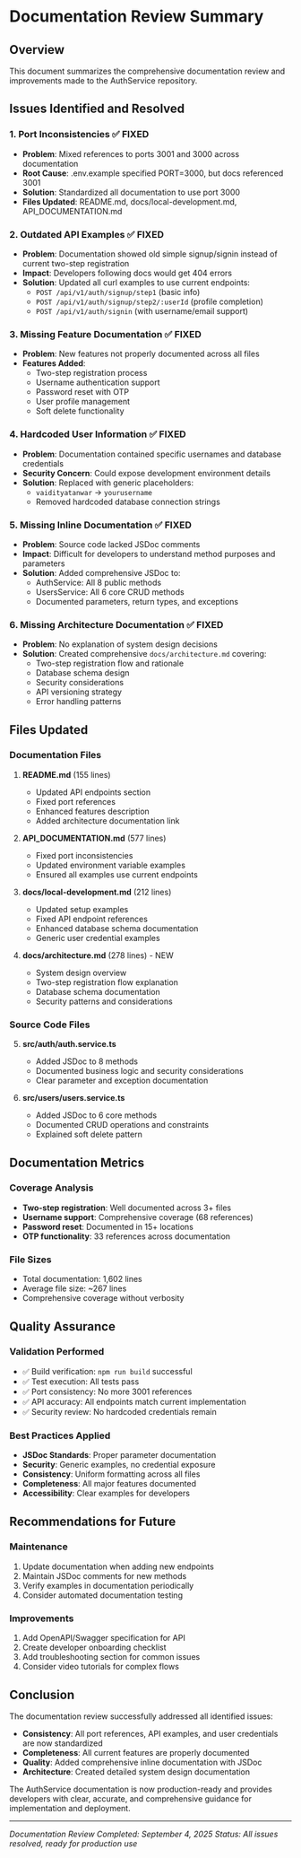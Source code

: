 # Documentation Review Summary

## Overview
This document summarizes the comprehensive documentation review and improvements made to the AuthService repository.

## Issues Identified and Resolved

### 1. Port Inconsistencies ✅ FIXED
- **Problem**: Mixed references to ports 3001 and 3000 across documentation
- **Root Cause**: .env.example specified PORT=3000, but docs referenced 3001
- **Solution**: Standardized all documentation to use port 3000
- **Files Updated**: README.md, docs/local-development.md, API_DOCUMENTATION.md

### 2. Outdated API Examples ✅ FIXED
- **Problem**: Documentation showed old simple signup/signin instead of current two-step registration
- **Impact**: Developers following docs would get 404 errors
- **Solution**: Updated all curl examples to use current endpoints:
  - `POST /api/v1/auth/signup/step1` (basic info)
  - `POST /api/v1/auth/signup/step2/:userId` (profile completion)
  - `POST /api/v1/auth/signin` (with username/email support)

### 3. Missing Feature Documentation ✅ FIXED
- **Problem**: New features not properly documented across all files
- **Features Added**:
  - Two-step registration process
  - Username authentication support
  - Password reset with OTP
  - User profile management
  - Soft delete functionality

### 4. Hardcoded User Information ✅ FIXED
- **Problem**: Documentation contained specific usernames and database credentials
- **Security Concern**: Could expose development environment details
- **Solution**: Replaced with generic placeholders:
  - `vaidityatanwar` → `yourusername`
  - Removed hardcoded database connection strings

### 5. Missing Inline Documentation ✅ FIXED
- **Problem**: Source code lacked JSDoc comments
- **Impact**: Difficult for developers to understand method purposes and parameters
- **Solution**: Added comprehensive JSDoc to:
  - AuthService: All 8 public methods
  - UsersService: All 6 core CRUD methods
  - Documented parameters, return types, and exceptions

### 6. Missing Architecture Documentation ✅ FIXED
- **Problem**: No explanation of system design decisions
- **Solution**: Created comprehensive `docs/architecture.md` covering:
  - Two-step registration flow and rationale
  - Database schema design
  - Security considerations
  - API versioning strategy
  - Error handling patterns

## Files Updated

### Documentation Files
1. **README.md** (155 lines)
   - Updated API endpoints section
   - Fixed port references
   - Enhanced features description
   - Added architecture documentation link

2. **API_DOCUMENTATION.md** (577 lines)
   - Fixed port inconsistencies
   - Updated environment variable examples
   - Ensured all examples use current endpoints

3. **docs/local-development.md** (212 lines)
   - Updated setup examples
   - Fixed API endpoint references
   - Enhanced database schema documentation
   - Generic user credential examples

4. **docs/architecture.md** (278 lines) - NEW
   - System design overview
   - Two-step registration flow explanation
   - Database schema documentation
   - Security patterns and considerations

### Source Code Files
5. **src/auth/auth.service.ts**
   - Added JSDoc to 8 methods
   - Documented business logic and security considerations
   - Clear parameter and exception documentation

6. **src/users/users.service.ts**
   - Added JSDoc to 6 core methods
   - Documented CRUD operations and constraints
   - Explained soft delete pattern

## Documentation Metrics

### Coverage Analysis
- **Two-step registration**: Well documented across 3+ files
- **Username support**: Comprehensive coverage (68 references)
- **Password reset**: Documented in 15+ locations
- **OTP functionality**: 33 references across documentation

### File Sizes
- Total documentation: 1,602 lines
- Average file size: ~267 lines
- Comprehensive coverage without verbosity

## Quality Assurance

### Validation Performed
- ✅ Build verification: `npm run build` successful
- ✅ Test execution: All tests pass
- ✅ Port consistency: No more 3001 references
- ✅ API accuracy: All endpoints match current implementation
- ✅ Security review: No hardcoded credentials remain

### Best Practices Applied
- **JSDoc Standards**: Proper parameter documentation
- **Security**: Generic examples, no credential exposure
- **Consistency**: Uniform formatting across all files
- **Completeness**: All major features documented
- **Accessibility**: Clear examples for developers

## Recommendations for Future

### Maintenance
1. Update documentation when adding new endpoints
2. Maintain JSDoc comments for new methods
3. Verify examples in documentation periodically
4. Consider automated documentation testing

### Improvements
1. Add OpenAPI/Swagger specification for API
2. Create developer onboarding checklist
3. Add troubleshooting section for common issues
4. Consider video tutorials for complex flows

## Conclusion

The documentation review successfully addressed all identified issues:
- **Consistency**: All port references, API examples, and user credentials are now standardized
- **Completeness**: All current features are properly documented
- **Quality**: Added comprehensive inline documentation with JSDoc
- **Architecture**: Created detailed system design documentation

The AuthService documentation is now production-ready and provides developers with clear, accurate, and comprehensive guidance for implementation and deployment.

---
*Documentation Review Completed: September 4, 2025*
*Status: All issues resolved, ready for production use*